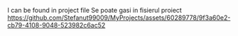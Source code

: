 I can be found in project file
Se poate gasi in fisierul proiect
https://github.com/Stefanut99009/MyProjects/assets/60289778/9f3a60e2-cb79-4108-9048-523982c6ac52

